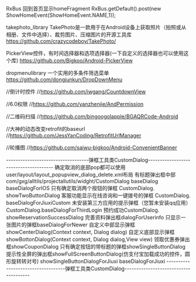 

RxBus
    回到首页显示homeFragment
    RxBus.getDefault().post(new ShowHomeEvent(ShowHomeEvent.NAME,1));









takephoto_library  TakePhoto是一款用于在Android设备上获取照片（拍照或从相册、文件中选择）、裁剪图片、压缩图片的开源工具库
 https://github.com/crazycodeboy/TakePhoto/

PickerView控件，有时间选择器和选项选择器(一下自定义的选择器也可以使用这个库)
 https://github.com/Bigkoo/Android-PickerView

dropmenulibrary 一个实用的多条件筛选菜单
https://github.com/dongjunkun/DropDownMenu

//倒计时控件
//https://github.com/iwgang/CountdownView

//6.0权限
//https://github.com/yanzhenjie/AndPermission

//二维码扫描
//https://github.com/bingoogolapple/BGAQRCode-Android

//大神的动态改变retrofit的baseurl
//https://github.com/JessYanCoding/RetrofitUrlManager

//轮播图
//https://github.com/saiwu-bigkoo/Android-ConvenientBanner

-----------------------------------弹框工具类CustomDialog--------------------------------------
确定取消的底部pop都可以使用user/layout/layout_popupview_dialog_delete.xml布局
有标题弹出框中部com/gxg/alltils/projectallutils/widght/CustomDialog  baseDialog   baseDialogForIOS
只有确定取消两个按钮的弹框 CustomDialog.  showTwoButtonDialog
客服功能显示在线咨询和一键拨号的弹框 CustomDialog. baseDialogForJiuxiCustom
未安装第三方应用的提示弹框（您暂未安装qq应用）CustomDialog.baseDialogForThirdLogin
预约成功CustomDialog. showReservationSuccessDialog
完善资料弹出框dialogForUserinfo
只显示一张图片的弹框baseDialogForNewer
自定义中部显示弹框showCenterDialog(Context context, Dialog dialog)
自定义底部显示弹框showBottonDialog(Context context, Dialog dialog,View view)
领取优惠券弹出框showCouponDialog
只有确定按钮的带标题的弹框showSingleButtonDialog
提示性全屏的弹出框showFullScreenButtonDialog(仿支付宝加载成功的控件，圆形旋转转对号)
showSingleButtonDialogForJiuxi
baseDialogForJiuxi
-----------------------------------弹框工具类CustomDialog--------------------------------------